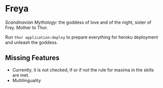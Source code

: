 Freya
=====

*Scandinavian Mythology:* the goddess of love and of the night, sister of Frey. Mother to Thor.

Run `thor application:deploy` to prepare everything for heroku deployment and unleash the goddess.

Missing Features
----------------

* Currently, it is not checked, if or if not the rule for maxima in the skills are met.
* Multilinguality